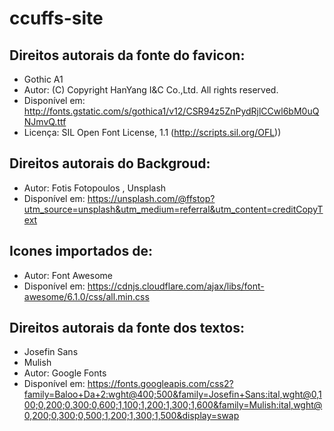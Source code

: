 ﻿# ccuffs-site

## Direitos autorais da fonte do favicon:

- Gothic A1
- Autor: (C) Copyright HanYang I&C Co.,Ltd. All rights reserved.
- Disponível em: http://fonts.gstatic.com/s/gothica1/v12/CSR94z5ZnPydRjlCCwl6bM0uQNJmvQ.ttf
- Licença: SIL Open Font License, 1.1 (http://scripts.sil.org/OFL))

## Direitos autorais do Backgroud:

- Autor: Fotis Fotopoulos , Unsplash
- Disponível em: https://unsplash.com/@ffstop?utm_source=unsplash&utm_medium=referral&utm_content=creditCopyText
  
## Icones importados de:

- Autor: Font Awesome
- Disponível em: https://cdnjs.cloudflare.com/ajax/libs/font-awesome/6.1.0/css/all.min.css

## Direitos autorais da fonte dos textos:

- Josefin Sans
- Mulish
- Autor: Google Fonts
- Disponível em: https://fonts.googleapis.com/css2?family=Baloo+Da+2:wght@400;500&family=Josefin+Sans:ital,wght@0,100;0,200;0,300;0,600;1,100;1,200;1,300;1,600&family=Mulish:ital,wght@0,200;0,300;0,500;1,200;1,300;1,500&display=swap
